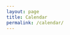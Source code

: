 ```yaml
---
layout: page
title: Calendar
permalink: /calendar/
---
```


<!DOCTYPE html>
<html lang="en">
<head>
  <meta charset="UTF-8">
  <meta name="viewport" content="width=device-width, initial-scale=1.0">
  <title>Calendar</title>
  
  <!-- jQuery -->
  <script src="https://code.jquery.com/jquery-3.6.0.min.js"></script>
  
  <!-- Moment.js -->
  <script src="https://cdnjs.cloudflare.com/ajax/libs/moment.js/2.29.1/moment.min.js"></script>
  
  <!-- FullCalendar v5 -->
  <link rel="stylesheet" href="https://cdnjs.cloudflare.com/ajax/libs/fullcalendar/5.10.0/main.min.css" />
  <script src="https://cdnjs.cloudflare.com/ajax/libs/fullcalendar/5.10.0/main.min.js"></script>
  
</head>
<body>
  <div id="calendar">
    <script>
      document.addEventListener('DOMContentLoaded', function() {
        var calendarEl = document.getElementById('calendar');
        var calendar = new FullCalendar.Calendar(calendarEl, {
          events: '_data/events-data.json'
        });
        calendar.render();
      });
    </script>
  </div>
</body>
</html>

